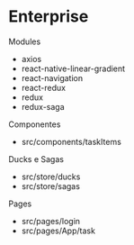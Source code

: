 # Enterprise

Modules <br />
- axios <br />
- react-native-linear-gradient <br />
- react-navigation <br />
- react-redux <br />
- redux <br />
- redux-saga <br />

Componentes <br />
- src/components/taskItems

Ducks e Sagas <br />
- src/store/ducks
- src/store/sagas

Pages <br />
- src/pages/login
- src/pages/App/task
